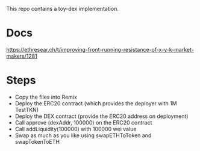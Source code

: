 This repo contains a toy-dex implementation.

# Docs
https://ethresear.ch/t/improving-front-running-resistance-of-x-y-k-market-makers/1281

# Steps

- Copy the files into Remix
- Deploy the ERC20 contract (which provides the deployer with 1M TestTKN)
- Deploy the DEX contract (provide the ERC20 address on deployment)
- Call approve (dexAddr, 100000) on the ERC20 contract
- Call addLiquidity(100000) with 100000 wei value
- Swap as much as you like using swapETHToToken and swapTokenToETH
